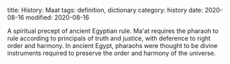 title: History: Maat
tags: definition, dictionary
category: history
date: 2020-08-16
modified: 2020-08-16


A spiritual precept of ancient Egyptian rule.
Ma'at requires the pharaoh to rule according to principals of truth and
justice, with deference to right order and harmony. In ancient Egypt,
pharaohs were thought to be divine instruments required to preserve the
order and harmony of the universe.




